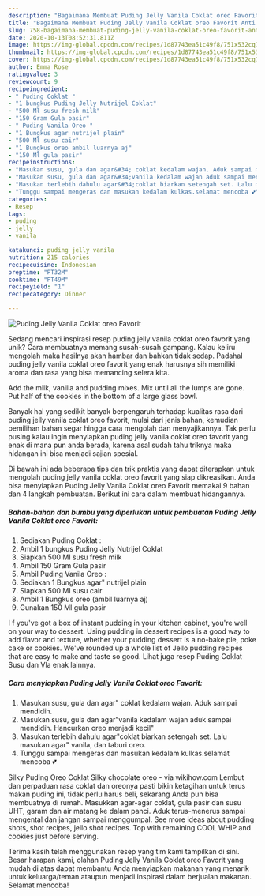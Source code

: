 ```yaml
---
description: "Bagaimana Membuat Puding Jelly Vanila Coklat oreo Favorit Anti Gagal"
title: "Bagaimana Membuat Puding Jelly Vanila Coklat oreo Favorit Anti Gagal"
slug: 758-bagaimana-membuat-puding-jelly-vanila-coklat-oreo-favorit-anti-gagal
date: 2020-10-13T08:52:31.811Z
image: https://img-global.cpcdn.com/recipes/1d87743ea51c49f8/751x532cq70/puding-jelly-vanila-coklat-oreo-favorit-foto-resep-utama.jpg
thumbnail: https://img-global.cpcdn.com/recipes/1d87743ea51c49f8/751x532cq70/puding-jelly-vanila-coklat-oreo-favorit-foto-resep-utama.jpg
cover: https://img-global.cpcdn.com/recipes/1d87743ea51c49f8/751x532cq70/puding-jelly-vanila-coklat-oreo-favorit-foto-resep-utama.jpg
author: Emma Rose
ratingvalue: 3
reviewcount: 9
recipeingredient:
- " Puding Coklat "
- "1 bungkus Puding Jelly Nutrijel Coklat"
- "500 Ml susu fresh milk"
- "150 Gram Gula pasir"
- " Puding Vanila Oreo "
- "1 Bungkus agar nutrijel plain"
- "500 Ml susu cair"
- "1 Bungkus oreo ambil luarnya aj"
- "150 Ml gula pasir"
recipeinstructions:
- "Masukan susu, gula dan agar&#34; coklat kedalam wajan. Aduk sampai mendidih."
- "Masukan susu, gula dan agar&#34;vanila kedalam wajan aduk sampai mendidih. Hancurkan oreo menjadi kecil&#34;"
- "Masukan terlebih dahulu agar&#34;coklat biarkan setengah set. Lalu masukan agar&#34; vanila, dan taburi oreo."
- "Tunggu sampai mengeras dan masukan kedalam kulkas.selamat mencoba 💕"
categories:
- Resep
tags:
- puding
- jelly
- vanila

katakunci: puding jelly vanila 
nutrition: 215 calories
recipecuisine: Indonesian
preptime: "PT32M"
cooktime: "PT49M"
recipeyield: "1"
recipecategory: Dinner

---
```



![Puding Jelly Vanila Coklat oreo Favorit](https://img-global.cpcdn.com/recipes/1d87743ea51c49f8/751x532cq70/puding-jelly-vanila-coklat-oreo-favorit-foto-resep-utama.jpg)

Sedang mencari inspirasi resep puding jelly vanila coklat oreo favorit yang unik? Cara membuatnya memang susah-susah gampang. Kalau keliru mengolah maka hasilnya akan hambar dan bahkan tidak sedap. Padahal puding jelly vanila coklat oreo favorit yang enak harusnya sih memiliki aroma dan rasa yang bisa memancing selera kita.

Add the milk, vanilla and pudding mixes. Mix until all the lumps are gone. Put half of the cookies in the bottom of a large glass bowl.

Banyak hal yang sedikit banyak berpengaruh terhadap kualitas rasa dari puding jelly vanila coklat oreo favorit, mulai dari jenis bahan, kemudian pemilihan bahan segar hingga cara mengolah dan menyajikannya. Tak perlu pusing kalau ingin menyiapkan puding jelly vanila coklat oreo favorit yang enak di mana pun anda berada, karena asal sudah tahu triknya maka hidangan ini bisa menjadi sajian spesial.


Di bawah ini ada beberapa tips dan trik praktis yang dapat diterapkan untuk mengolah puding jelly vanila coklat oreo favorit yang siap dikreasikan. Anda bisa menyiapkan Puding Jelly Vanila Coklat oreo Favorit memakai 9 bahan dan 4 langkah pembuatan. Berikut ini cara dalam membuat hidangannya.

<!--inarticleads1-->

##### Bahan-bahan dan bumbu yang diperlukan untuk pembuatan Puding Jelly Vanila Coklat oreo Favorit:

1. Sediakan  Puding Coklat :
1. Ambil 1 bungkus Puding Jelly Nutrijel Coklat
1. Siapkan 500 Ml susu fresh milk
1. Ambil 150 Gram Gula pasir
1. Ambil  Puding Vanila Oreo :
1. Sediakan 1 Bungkus agar&#34; nutrijel plain
1. Siapkan 500 Ml susu cair
1. Ambil 1 Bungkus oreo (ambil luarnya aj)
1. Gunakan 150 Ml gula pasir


I f you&#39;ve got a box of instant pudding in your kitchen cabinet, you&#39;re well on your way to dessert. Using pudding in dessert recipes is a good way to add flavor and texture, whether your pudding dessert is a no-bake pie, poke cake or cookies. We&#39;ve rounded up a whole list of Jello pudding recipes that are easy to make and taste so good. Lihat juga resep Puding Coklat Susu dan Vla enak lainnya. 

<!--inarticleads2-->

##### Cara menyiapkan Puding Jelly Vanila Coklat oreo Favorit:

1. Masukan susu, gula dan agar&#34; coklat kedalam wajan. Aduk sampai mendidih.
1. Masukan susu, gula dan agar&#34;vanila kedalam wajan aduk sampai mendidih. Hancurkan oreo menjadi kecil&#34;
1. Masukan terlebih dahulu agar&#34;coklat biarkan setengah set. Lalu masukan agar&#34; vanila, dan taburi oreo.
1. Tunggu sampai mengeras dan masukan kedalam kulkas.selamat mencoba 💕


Silky Puding Oreo Coklat Silky chocolate oreo - via wikihow.com Lembut dan perpaduan rasa coklat dan oreonya pasti bikin ketagihan untuk terus makan puding ini, tidak perlu harus beli, sekarang Anda pun bisa membuatnya di rumah. Masukkan agar-agar coklat, gula pasir dan susu UHT, garam dan air matang ke dalam panci. Aduk terus-menerus sampai mengental dan jangan sampai menggumpal. See more ideas about pudding shots, shot recipes, jello shot recipes. Top with remaining COOL WHIP and cookies just before serving. 

Terima kasih telah menggunakan resep yang tim kami tampilkan di sini. Besar harapan kami, olahan Puding Jelly Vanila Coklat oreo Favorit yang mudah di atas dapat membantu Anda menyiapkan makanan yang menarik untuk keluarga/teman ataupun menjadi inspirasi dalam berjualan makanan. Selamat mencoba!
